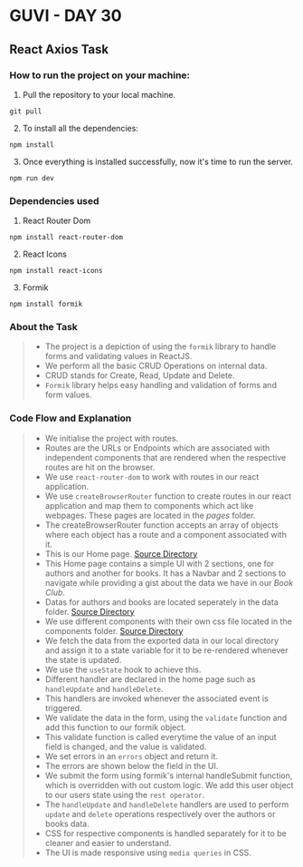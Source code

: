 # GUVI - DAY 30

## React Axios Task

### How to run the project on your machine:

1. Pull the repository to your local machine.

```
git pull
```

2. To install all the dependencies:

```
npm install
```

3. Once everything is installed successfully, now it's time to run the server.

```
npm run dev
```

### Dependencies used

1. React Router Dom

```
npm install react-router-dom
```

2. React Icons

```
npm install react-icons
```

3. Formik

```
npm install formik
```

### About the Task

> - The project is a depiction of using the `formik` library to handle forms and validating values in ReactJS.
> - We perform all the basic CRUD Operations on internal data.
> - CRUD stands for Create, Read, Update and Delete.
> - `Formik` library helps easy handling and validation of forms and form values.

### Code Flow and Explanation

> - We initialise the project with routes.
> - Routes are the URLs or Endpoints which are associated with independent components that are rendered when the respective routes are hit on the browser.
> - We use `react-router-dom` to work with routes in our react application.
> - We use `createBrowserRouter` function to create routes in our react application and map them to components which act like webpages. These pages are located in the _pages_ folder.
> - The createBrowserRouter function accepts an array of objects where each object has a route and a component associated with it.
> - This is our Home page. [Source Directory](./src/pages/home/Home.jsx)
> - This Home page contains a simple UI with 2 sections, one for authors and another for books. It has a Navbar and 2 sections to navigate while providing a gist about the data we have in our _Book Club_.
> - Datas for authors and books are located seperately in the data folder. [Source Directory](./src/data/)
> - We use different components with their own css file located in the components folder. [Source Directory](./src/components/)
> - We fetch the data from the exported data in our local directory and assign it to a state variable for it to be re-rendered whenever the state is updated.
> - We use the `useState` hook to achieve this.
> - Different handler are declared in the home page such as `handleUpdate` and `handleDelete`.
> - This handlers are invoked whenever the associated event is triggered.
> - We validate the data in the form, using the `validate` function and add this function to our formik object.
> - This validate function is called everytime the value of an input field is changed, and the value is validated.
> - We set errors in an `errors` object and return it.
> - The errors are shown below the field in the UI.
> - We submit the form using formik's internal handleSubmit function, which is overridden with out custom logic. We add this user object to our users state using the `rest operator`.
> - The `handleUpdate` and `handleDelete` handlers are used to perform `update` and `delete` operations respectively over the authors or books data.
> - CSS for respective components is handled separately for it to be cleaner and easier to understand.
> - The UI is made responsive using `media queries` in CSS.
